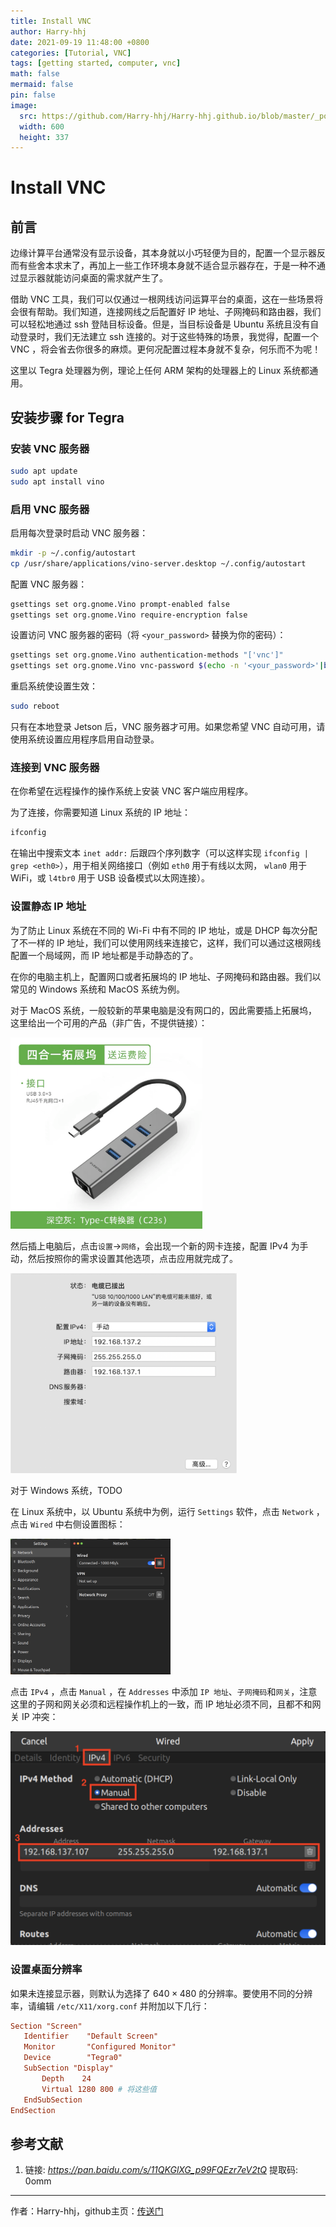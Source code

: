 ```yaml
---
title: Install VNC
author: Harry-hhj
date: 2021-09-19 11:48:00 +0800
categories: [Tutorial, VNC]
tags: [getting started, computer, vnc]
math: false
mermaid: false
pin: false
image:
  src: https://github.com/Harry-hhj/Harry-hhj.github.io/blob/master/_posts/2021-09-19-Install-VNC.assets/desktop.jpg?raw=true
  width: 600
  height: 337
---
```




# Install VNC

## 前言

边缘计算平台通常没有显示设备，其本身就以小巧轻便为目的，配置一个显示器反而有些舍本求末了，再加上一些工作环境本身就不适合显示器存在，于是一种不通过显示器就能访问桌面的需求就产生了。

借助 VNC 工具，我们可以仅通过一根网线访问运算平台的桌面，这在一些场景将会很有帮助。我们知道，连接网线之后配置好 IP 地址、子网掩码和路由器，我们可以轻松地通过 ssh 登陆目标设备。但是，当目标设备是 Ubuntu 系统且没有自动登录时，我们无法建立 ssh 连接的。对于这些特殊的场景，我觉得，配置一个 VNC ，将会省去你很多的麻烦。更何况配置过程本身就不复杂，何乐而不为呢！

这里以 Tegra 处理器为例，理论上任何 ARM 架构的处理器上的 Linux 系统都通用。



## 安装步骤 for Tegra

### 安装 VNC 服务器

```bash
sudo apt update
sudo apt install vino
```

### 启用 VNC 服务器

启用每次登录时启动 VNC 服务器：

```bash
mkdir -p ~/.config/autostart
cp /usr/share/applications/vino-server.desktop ~/.config/autostart
```

配置 VNC 服务器：

```bash
gsettings set org.gnome.Vino prompt-enabled false
gsettings set org.gnome.Vino require-encryption false
```

设置访问 VNC 服务器的密码（将 `<your_password>` 替换为你的密码）：

```bash
gsettings set org.gnome.Vino authentication-methods "['vnc']"
gsettings set org.gnome.Vino vnc-password $(echo -n '<your_password>'|base64)
```

重启系统使设置生效：

```bash
sudo reboot
```

只有在本地登录 Jetson 后，VNC 服务器才可用。如果您希望 VNC 自动可用，请使用系统设置应用程序启用自动登录。

### 连接到 VNC 服务器

在你希望在远程操作的操作系统上安装 VNC 客户端应用程序。

为了连接，你需要知道 Linux 系统的 IP 地址：

```bash
ifconfig
```

在输出中搜索文本 `inet addr:` 后跟四个序列数字（可以这样实现 `ifconfig | grep <eth0>`），用于相关网络接口（例如 `eth0` 用于有线以太网， `wlan0` 用于 WiFi，或 `l4tbr0` 用于 USB 设备模式以太网连接）。

### 设置静态 IP 地址

为了防止 Linux 系统在不同的 Wi-Fi 中有不同的 IP 地址，或是 DHCP 每次分配了不一样的 IP 地址，我们可以使用网线来连接它，这样，我们可以通过这根网线配置一个局域网，而 IP 地址都是手动静态的了。

在你的电脑主机上，配置网口或者拓展坞的 IP 地址、子网掩码和路由器。我们以常见的 Windows 系统和 MacOS 系统为例。

对于 MacOS 系统，一般较新的苹果电脑是没有网口的，因此需要插上拓展坞，这里给出一个可用的产品（非广告，不提供链接）：

<img src="2021-09-19-Install-VNC.assets/IMG_4627.PNG" alt="IMG_4627" style="zoom:30%;" />

然后插上电脑后，点击`设置`->`网络`，会出现一个新的网卡连接，配置 IPv4 为手动，然后按照你的需求设置其他选项，点击应用就完成了。

<img src="2021-09-19-Install-VNC.assets/image-20210919122021272.png" alt="image-20210919122021272" style="zoom:40%;" />

对于 Windows 系统，TODO



在 Linux 系统中，以 Ubuntu 系统中为例，运行 `Settings` 软件，点击 `Network` ，点击 `Wired` 中右侧设置图标：

<img src="2021-09-19-Install-VNC.assets/image-20210919122803884.png" alt="image-20210919122803884" style="zoom:25%;" />

点击 `IPv4` ，点击 `Manual` ，在 `Addresses` 中添加 `IP 地址`、`子网掩码`和`网关`，注意这里的子网和网关必须和远程操作机上的一致，而 IP 地址必须不同，且都不和网关 IP 冲突：

<img src="2021-09-19-Install-VNC.assets/image-20210919123207452.png" alt="image-20210919123207452" style="zoom:50%;" />

### 设置桌面分辨率

如果未连接显示器，则默认为选择了 $640\times480$ 的分辨率。要使用不同的分辨率，请编辑 `/etc/X11/xorg.conf` 并附加以下几行：

```conf
Section "Screen"
   Identifier    "Default Screen"
   Monitor       "Configured Monitor"
   Device        "Tegra0"
   SubSection "Display"
       Depth    24
       Virtual 1280 800 # 将这些值
   EndSubSection
EndSection
```



## 参考文献

1.   链接: _<https://pan.baidu.com/s/11QKGlXG_p99FQEzr7eV2tQ>_ 提取码: 0omm



-----

作者：Harry-hhj，github主页：[传送门](https://github.com/Harry-hhj)

